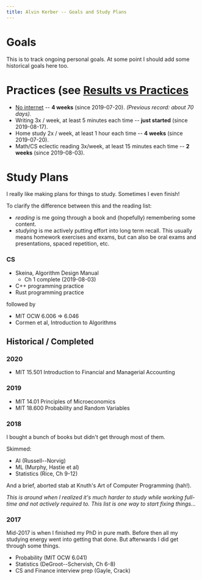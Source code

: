 ```yaml
---
title: Alvin Kerber -- Goals and Study Plans
---
```


# Goals

This is to track ongoing personal goals. At some point I should add some
historical goals here too.

# Practices (see [Results vs Practices](2019/08/03/results-vs-practices.html)

- [No internet](2019/07/22/no-internet.html) -- **4 weeks** (since 2019-07-20).
  *(Previous record: about 70 days).*
- Writing 3x / week, at least 5 minutes each time -- **just started** (since
  2019-08-17).
- Home study 2x / week, at least 1 hour each time -- **4 weeks** (since
  2019-07-20).
- Math/CS eclectic reading 3x/week, at least 15 minutes each time -- **2
  weeks** (since 2019-08-03).

# Study Plans

I really like making plans for things to study. Sometimes I even finish!

To clarify the difference between this and the reading list:
- *reading* is me going through a book and (hopefully) remembering some
  content.
- *studying* is me actively putting effort into long term recall. This usually
  means homework exercises and exams, but can also be oral exams and presentations, spaced repetition, etc.

### CS
- Skeina, Algorithm Design Manual
  - Ch 1 complete (2019-08-03)
- C++ programming practice
- Rust programming practice

followed by

- MIT OCW 6.006 => 6.046
- Cormen et al, Introduction to Algorithms

## Historical / Completed

### 2020
- MIT 15.501 Introduction to Financial and Managerial Accounting

### 2019
- MIT 14.01 Principles of Microeconomics
- MIT 18.600 Probability and Random Variables

### 2018

I bought a bunch of books but didn't get through most of them.

Skimmed:
- AI (Russell--Norvig)
- ML (Murphy, Hastie et al)
- Statistics (Rice, Ch 9-12)

And a brief, aborted stab at Knuth's Art of Computer Programming (hah!).

*This is around when I realized it's much harder to study while
working full-time and not actively required to. This list is one way to
start fixing things...*

### 2017

Mid-2017 is when I finished my PhD in pure math. Before then all my studying
energy went into getting that done. But afterwards I did get through some things.

- Probability (MIT OCW 6.041)
- Statistics (DeGroot--Schervish, Ch 6-8)
- CS and Finance interview prep (Gayle, Crack)

